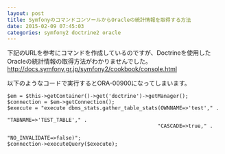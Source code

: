 ```yaml
---
layout: post
title: SymfonyのコマンドコンソールからOracleの統計情報を取得する方法
date: 2015-02-09 07:45:03
categories: symfony2 doctrine2 oracle
---
```

<!-- {% raw %} -->
<p>下記のURLを参考にコマンドを作成しているのですが、Doctrineを使用したOracleの統計情報の取得方法がわかりませんでした。<br>
<a href="http://docs.symfony.gr.jp/symfony2/cookbook/console.html" rel="nofollow">http://docs.symfony.gr.jp/symfony2/cookbook/console.html</a></p>

<p>以下のようなコードで実行するとORA-00900になってしまいます。</p>

<pre><code>$em = $this-&gt;getContainer()-&gt;get('doctrine')-&gt;getManager();
$connection = $em-&gt;getConnection();
$execute = "execute dbms_stats.gather_table_stats(OWNNAME=&gt;'test'," .
                                                 "TABNAME=&gt;'TEST_TABLE'," .
                                                 "CASCADE=&gt;true," .
                                                 "NO_INVALIDATE=&gt;false)";
$connection-&gt;executeQuery($execute);
</code></pre>
<!-- {% endraw %} -->
